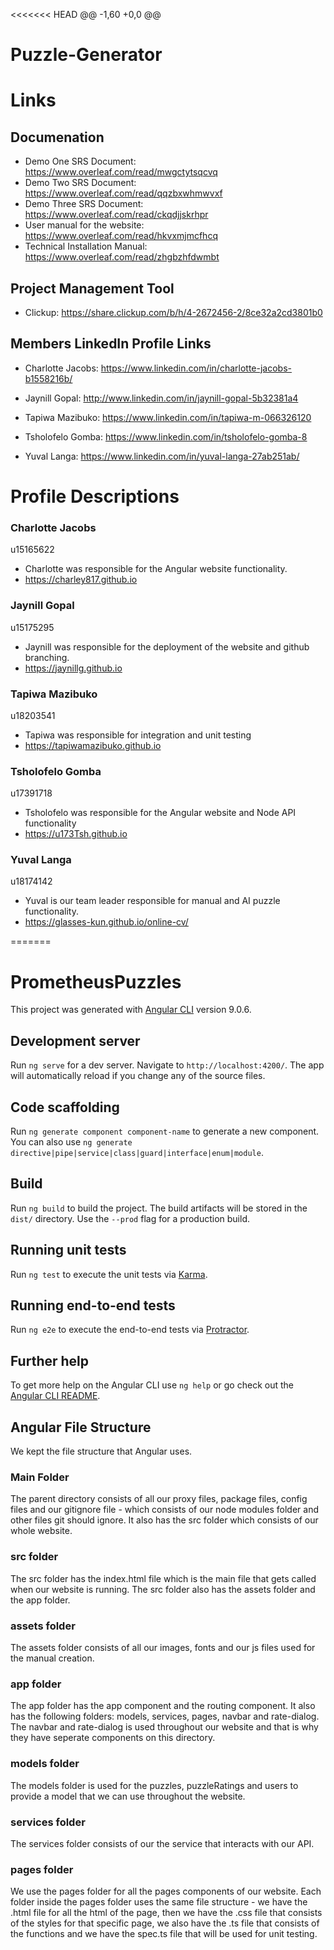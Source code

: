 <<<<<<< HEAD
@@ -1,60 +0,0 @@
# Puzzle-Generator

# Links

## Documenation
* Demo One SRS Document:
https://www.overleaf.com/read/mwgctytsqcvq
* Demo Two SRS Document:
https://www.overleaf.com/read/qqzbxwhmwvxf
* Demo Three SRS Document:
https://www.overleaf.com/read/ckqdjjskrhpr
* User manual for the website:
https://www.overleaf.com/read/hkvxmjmcfhcq 
* Technical Installation Manual:
 https://www.overleaf.com/read/zhgbzhfdwmbt


## Project Management Tool
* Clickup:
https://share.clickup.com/b/h/4-2672456-2/8ce32a2cd3801b0

## Members LinkedIn Profile Links
* Charlotte Jacobs:
https://www.linkedin.com/in/charlotte-jacobs-b1558216b/

* Jaynill Gopal:
http://www.linkedin.com/in/jaynill-gopal-5b32381a4

* Tapiwa Mazibuko:
https://www.linkedin.com/in/tapiwa-m-066326120

* Tsholofelo Gomba:
https://www.linkedin.com/in/tsholofelo-gomba-8

* Yuval Langa:
https://www.linkedin.com/in/yuval-langa-27ab251ab/

# Profile Descriptions
### Charlotte Jacobs 
u15165622
* Charlotte was responsible for the Angular website functionality.
* https://charley817.github.io

### Jaynill Gopal 
u15175295
* Jaynill was responsible for the deployment of the website and github branching.
* https://jaynillg.github.io

### Tapiwa Mazibuko 
u18203541
* Tapiwa was responsible for integration and unit testing
* https://tapiwamazibuko.github.io

### Tsholofelo Gomba
u17391718
* Tsholofelo was responsible for the Angular website and Node API functionality
* https://u173Tsh.github.io

### Yuval Langa
u18174142
* Yuval is our team leader responsible for manual and AI puzzle functionality.
* https://glasses-kun.github.io/online-cv/





=======
# PrometheusPuzzles

This project was generated with [Angular CLI](https://github.com/angular/angular-cli) version 9.0.6.

## Development server

Run `ng serve` for a dev server. Navigate to `http://localhost:4200/`. The app will automatically reload if you change any of the source files.

## Code scaffolding

Run `ng generate component component-name` to generate a new component. You can also use `ng generate directive|pipe|service|class|guard|interface|enum|module`.

## Build

Run `ng build` to build the project. The build artifacts will be stored in the `dist/` directory. Use the `--prod` flag for a production build.

## Running unit tests

Run `ng test` to execute the unit tests via [Karma](https://karma-runner.github.io).

## Running end-to-end tests

Run `ng e2e` to execute the end-to-end tests via [Protractor](http://www.protractortest.org/).

## Further help

To get more help on the Angular CLI use `ng help` or go check out the [Angular CLI README](https://github.com/angular/angular-cli/blob/master/README.md).

## Angular File Structure 

We kept the file structure that Angular uses. 

### Main Folder

The parent directory consists of all our proxy files, package files, config files and our gitignore file - which consists of our node modules folder and other files git should ignore. It also has the src folder which consists of our whole website. 

### src folder

The src folder has the index.html file which is the main file that gets called when our website is running. The src folder also has the assets folder and the app folder. 

### assets folder 

The assets folder consists of all our images, fonts and our js files used for the manual creation. 

### app folder

The app folder has the app component and the routing component. It also has the following folders: models, services, pages, navbar and rate-dialog. The navbar and rate-dialog is used throughout our website and that is why they have seperate components on this directory. 

### models folder

The models folder is used for the puzzles, puzzleRatings and users to provide a model that we can use throughout the website. 

### services folder 

The services folder consists of our the service that interacts with our API. 

### pages folder 

We use the pages folder for all the pages components of our website. Each folder inside the pages folder uses the same file structure - we have the .html file for all the html of the page, then we have the .css file that consists of the styles for that specific page, we also have the .ts file that consists of the functions and we have the spec.ts file that will be used for unit testing. 

